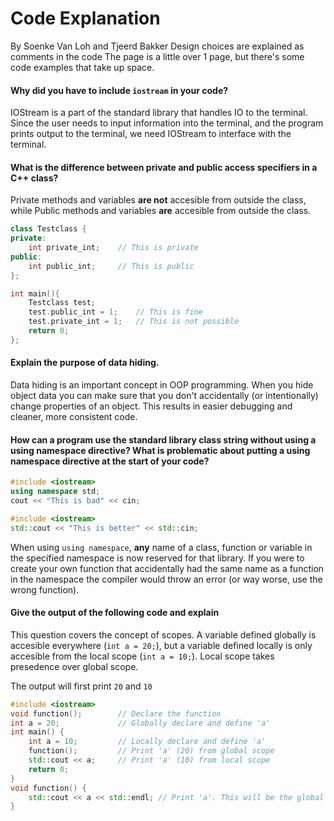 # Code Explanation
By Soenke Van Loh and Tjeerd Bakker
Design choices are explained as comments in the code
The page is a little over 1 page, but there's some code examples that take up space.
#### Why did you have to include ```iostream``` in your code?
IOStream is a part of the standard library that handles IO to the terminal. Since the user needs to input information into the terminal, and the program prints output to the terminal, we need IOStream to interface with the terminal.

#### What is the difference between private and public access specifiers in a C++ class?
Private methods and variables **are not** accesible from outside the class, while Public methods and variables **are** accesible from outside the class.
```c++
class Testclass {
private:
    int private_int;    // This is private
public:
    int public_int;     // This is public
};

int main(){
    Testclass test;
    test.public_int = 1;    // This is fine
    test.private_int = 1;   // This is not possible
    return 0;
};
```

#### Explain the purpose of data hiding.
Data hiding is an important concept in OOP programming. When you hide object data you can make sure that you don't accidentally (or intentionally) change properties of an object. This results in easier debugging and cleaner, more consistent code. 

#### How can a program use the standard library class string without using a using namespace directive? What is problematic about putting a using namespace directive at the start of your code?
```c++
#include <iostream>
using namespace std;
cout << "This is bad" << cin;
```
```c++
#include <iostream>
std::cout << "This is better" << std::cin;
```

When using ```using namespace```, **any** name of a class, function or variable in the specified namespace is now reserved for that library. If you were to create your own function that accidentally had the same name as a function in the namespace the compiler would throw an error (or way worse, use the wrong function). 

#### Give the output of the following code and explain
This question covers the concept of scopes. A variable defined globally is accesible everywhere (```int a = 20;```), but a variable defined locally is only accesible from the local scope (```int a = 10;```). Local scope takes presedence over global scope.

The output will first print `20` and `10`

```c++
#include <iostream>
void function();        // Declare the function
int a = 20;             // Globally declare and define 'a'
int main() {    
    int a = 10;         // Locally declare and define 'a'
    function();         // Print 'a' (20) from global scope
    std::cout << a;     // Print 'a' (10) from local scope 
    return 0;
}
void function() {
    std::cout << a << std::endl; // Print 'a'. This will be the global 'a' (20)
}
```